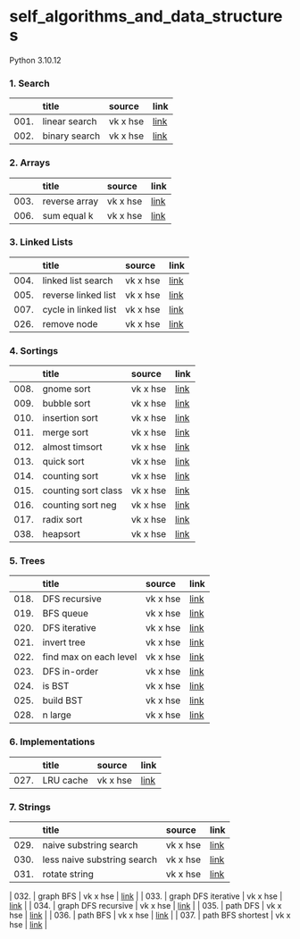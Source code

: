 # self_algorithms_and_data_structures
Python 3.10.12

### 1. Search
|      | title | source | link |
| :--- | :---- | :----- | :--- |
| 001. | linear search | vk x hse | [link](https://github.com/evgenydarkhanov/self_algorithms_and_data_structures/blob/main/01_search/001_linear_search.py) |
| 002. | binary search | vk x hse | [link](https://github.com/evgenydarkhanov/self_algorithms_and_data_structures/blob/main/01_search/002_binary_search.py) |

### 2. Arrays
|      | title | source | link |
| :--- | :---- | :----- | :--- |
| 003. | reverse array | vk x hse | [link](https://github.com/evgenydarkhanov/self_algorithms_and_data_structures/blob/main/02_arrays/003_reverse_array.py) |
| 006. | sum equal k | vk x hse | [link](https://github.com/evgenydarkhanov/self_algorithms_and_data_structures/blob/main/02_arrays/006_sum_equal_k.py) |

### 3. Linked Lists
|      | title | source | link |
| :--- | :---- | :----- | :--- |
| 004. | linked list search | vk x hse | [link](https://github.com/evgenydarkhanov/self_algorithms_and_data_structures/blob/main/03_linked_lists/004_linked_list_search.py) |
| 005. | reverse linked list | vk x hse | [link](https://github.com/evgenydarkhanov/self_algorithms_and_data_structures/blob/main/03_linked_lists/005_reverse_linked_list.py) |
| 007. | cycle in linked list | vk x hse | [link](https://github.com/evgenydarkhanov/self_algorithms_and_data_structures/blob/main/03_linked_lists/007_cycle_in_linked_list.py) |
| 026. | remove node | vk x hse | [link](https://github.com/evgenydarkhanov/self_algorithms_and_data_structures/blob/main/03_linked_lists/026_remove_node.py) |

### 4. Sortings
|      | title | source | link |
| :--- | :---- | :----- | :--- |
| 008. | gnome sort | vk x hse | [link](https://github.com/evgenydarkhanov/self_algorithms_and_data_structures/blob/main/04_sortings/008_gnome_sort.py) |
| 009. | bubble sort | vk x hse | [link](https://github.com/evgenydarkhanov/self_algorithms_and_data_structures/blob/main/04_sortings/009_bubble_sort.py) |
| 010. | insertion sort | vk x hse | [link](https://github.com/evgenydarkhanov/self_algorithms_and_data_structures/blob/main/04_sortings/010_insertion_sort.py) |
| 011. | merge sort | vk x hse | [link](https://github.com/evgenydarkhanov/self_algorithms_and_data_structures/blob/main/04_sortings/011_merge_sort.py) |
| 012. | almost timsort | vk x hse | [link](https://github.com/evgenydarkhanov/self_algorithms_and_data_structures/blob/main/04_sortings/012_almost_timsort.py) |
| 013. | quick sort | vk x hse | [link](https://github.com/evgenydarkhanov/self_algorithms_and_data_structures/blob/main/04_sortings/013_quick_sort.py) |
| 014. | counting sort | vk x hse | [link](https://github.com/evgenydarkhanov/self_algorithms_and_data_structures/blob/main/04_sortings/014_counting_sort.py) |
| 015. | counting sort class | vk x hse | [link](https://github.com/evgenydarkhanov/self_algorithms_and_data_structures/blob/main/04_sortings/015_counting_sort_class.py) |
| 016. | counting sort neg | vk x hse | [link](https://github.com/evgenydarkhanov/self_algorithms_and_data_structures/blob/main/04_sortings/016_counting_sort_neg.py) |
| 017. | radix sort | vk x hse | [link](https://github.com/evgenydarkhanov/self_algorithms_and_data_structures/blob/main/04_sortings/017_radix_sort.py) |
| 038. | heapsort | vk x hse | [link]() |

### 5. Trees
|      | title | source | link |
| :--- | :---- | :----- | :--- |
| 018. | DFS recursive | vk x hse | [link](https://github.com/evgenydarkhanov/self_algorithms_and_data_structures/blob/main/05_trees/018_tree_search_dfs_rec.py) |
| 019. | BFS queue | vk x hse | [link](https://github.com/evgenydarkhanov/self_algorithms_and_data_structures/blob/main/05_trees/019_tree_search_bfs.py) |
| 020. | DFS iterative | vk x hse | [link](https://github.com/evgenydarkhanov/self_algorithms_and_data_structures/blob/main/05_trees/020_tree_search_dfs_iter.py) |
| 021. | invert tree | vk x hse | [link](https://github.com/evgenydarkhanov/self_algorithms_and_data_structures/blob/main/05_trees/021_invert_tree.py) |
| 022. | find max on each level | vk x hse | [link](https://github.com/evgenydarkhanov/self_algorithms_and_data_structures/blob/main/05_trees/022_find_max_level.py) |
| 023. | DFS in-order | vk x hse | [link](https://github.com/evgenydarkhanov/self_algorithms_and_data_structures/blob/main/05_trees/023_tree_traverse_dfs_in_order.py) |
| 024. | is BST | vk x hse | [link](https://github.com/evgenydarkhanov/self_algorithms_and_data_structures/blob/main/05_trees/024_is_bst.py) |
| 025. | build BST | vk x hse | [link](https://github.com/evgenydarkhanov/self_algorithms_and_data_structures/blob/main/05_trees/025_build_bst.py) |
| 028. | n large | vk x hse | [link](https://github.com/evgenydarkhanov/self_algorithms_and_data_structures/blob/main/05_trees/028_n_max.py) |

### 6. Implementations
|      | title | source | link |
| :--- | :---- | :----- | :--- |
| 027. | LRU cache | vk x hse | [link](https://github.com/evgenydarkhanov/self_algorithms_and_data_structures/blob/main/06_implementations/027_lru_cache.py) |

### 7. Strings
|      | title | source | link |
| :--- | :---- | :----- | :--- |
| 029. | naive substring search | vk x hse | [link](https://github.com/evgenydarkhanov/self_algorithms_and_data_structures/blob/main/07_strings/029_naive_substring_search.py) |
| 030. | less naive substring search | vk x hse | [link](https://github.com/evgenydarkhanov/self_algorithms_and_data_structures/blob/main/07_strings/030_less_naive_substring_search.py) |
| 031. | rotate string | vk x hse | [link](https://github.com/evgenydarkhanov/self_algorithms_and_data_structures/blob/main/07_strings/031_rotate_string.py) |

| 032. | graph BFS | vk x hse | [link]() |
| 033. | graph DFS iterative | vk x hse | [link]() |
| 034. | graph DFS recursive | vk x hse | [link]() |
| 035. | path DFS | vk x hse | [link]() |
| 036. | path BFS | vk x hse | [link]() |
| 037. | path BFS shortest | vk x hse | [link]() |
